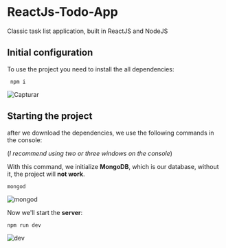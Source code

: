 # ReactJs-Todo-App
Classic task list application, built in ReactJS and NodeJS

## Initial configuration

To use the project you need to install the all dependencies: 

```
 npm i

```
![Capturar](https://user-images.githubusercontent.com/49910898/66718643-830fdc00-edbc-11e9-82fb-2cacc1b7ae2b.PNG)

## Starting the project

after we download the dependencies, we use the following commands in the console:

(*I recommend using two or three windows on the console*)

With this command, we initialize **MongoDB**, which is our database, without it, the project will **not work**.

```JS
mongod
```
![mongod](https://user-images.githubusercontent.com/49910898/66759171-1c4ef900-ee76-11e9-8d68-75eb74fd97fd.PNG)

Now we'll start the **server**:
```JS
npm run dev
```

![dev](https://user-images.githubusercontent.com/49910898/66759340-7485fb00-ee76-11e9-9366-d78a1c59e376.PNG)
